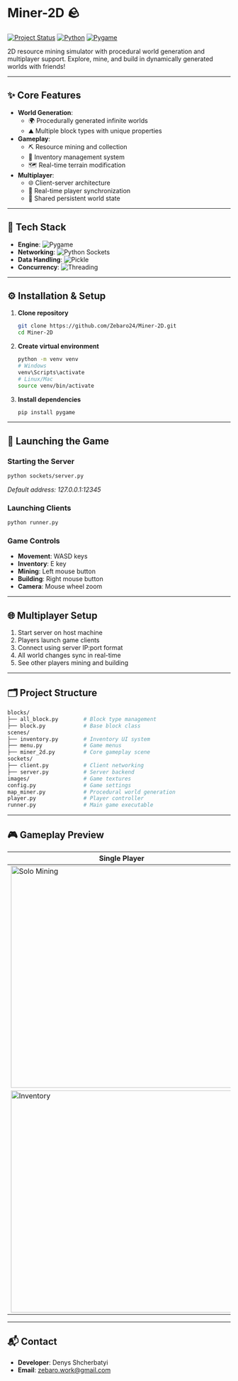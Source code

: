 # Miner-2D 🪨

[![Project Status](https://img.shields.io/badge/Status-Finished-blue)]()
[![Python](https://img.shields.io/badge/Python-3.x-%233776AB?logo=python)](https://python.org/)
[![Pygame](https://img.shields.io/badge/Pygame-2.5.2-%23FF7F00?logo=pygame)](https://pygame.org)

2D resource mining simulator with procedural world generation and multiplayer support. Explore, mine, and build in dynamically generated worlds with friends!

---

## ✨ Core Features
- **World Generation**:
    - 🌍 Procedurally generated infinite worlds
    - ⛰️ Multiple block types with unique properties
- **Gameplay**:
    - ⛏️ Resource mining and collection
    - 🎒 Inventory management system
    - 🗺️ Real-time terrain modification
- **Multiplayer**:
    - 🌐 Client-server architecture
    - 👥 Real-time player synchronization
    - 🔄 Shared persistent world state

---

## 🧰 Tech Stack
- **Engine**: 
  ![Pygame](https://img.shields.io/badge/Pygame-2.5.2-FF7F00?logo=pygame)
- **Networking**: 
  ![Python Sockets](https://img.shields.io/badge/Sockets-Python_Standard_Library-1C1C1C)
- **Data Handling**: 
  ![Pickle](https://img.shields.io/badge/Pickle-Data_Serialization-1C1C1C)
- **Concurrency**: 
  ![Threading](https://img.shields.io/badge/Threading-Concurrency_Control-1C1C1C)

---

## ⚙️ Installation & Setup

1. **Clone repository**
   ```bash
   git clone https://github.com/Zebaro24/Miner-2D.git
   cd Miner-2D
   ```

2. **Create virtual environment**
   ```bash
   python -m venv venv
   # Windows
   venv\Scripts\activate
   # Linux/Mac
   source venv/bin/activate
   ```

3. **Install dependencies**
   ```bash
   pip install pygame
   ```

---

## 🚀 Launching the Game

### Starting the Server
```bash
python sockets/server.py
```
*Default address: 127.0.0.1:12345*

### Launching Clients
```bash
python runner.py
```

### Game Controls
- **Movement**: WASD keys
- **Inventory**: E key
- **Mining**: Left mouse button
- **Building**: Right mouse button
- **Camera**: Mouse wheel zoom

---

## 🌐 Multiplayer Setup
1. Start server on host machine
2. Players launch game clients
3. Connect using server IP:port format
4. All world changes sync in real-time
5. See other players mining and building

---

## 🗂️ Project Structure
```bash
blocks/
├── all_block.py        # Block type management
├── block.py            # Base block class
scenes/
├── inventory.py        # Inventory UI system
├── menu.py             # Game menus
├── miner_2d.py         # Core gameplay scene
sockets/
├── client.py           # Client networking
├── server.py           # Server backend
images/                 # Game textures
config.py               # Game settings
map_miner.py            # Procedural world generation
player.py               # Player controller
runner.py               # Main game executable
```

---

## 🎮 Gameplay Preview
| Single Player | Multiplayer |
|---------------|-------------|
| <img src="https://github.com/user-attachments/assets/1f17dbb0-1352-44f6-a949-10e20e7790b3" alt="Solo Mining" width="500" /> | <img src="https://github.com/user-attachments/assets/99586130-7fcf-4ee9-81bb-4a84234cfd10" alt="Team Play" width="500" /> |
| <img src="https://github.com/user-attachments/assets/870c44d4-f1d0-4750-a8de-0c4cd0c2260f" alt="Inventory" width="500" /> | <img src="https://github.com/user-attachments/assets/e27b6ca1-aa59-4a57-91b7-c16022abbc99" alt="Team Play" width="500" /> |


---

## 📬 Contact
- **Developer**: Denys Shcherbatyi
- **Email**: zebaro.work@gmail.com
